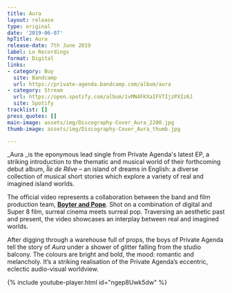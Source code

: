```yaml
---
title: Aura
layout: release
type: original
date: '2019-06-07'
hpTitle: Aura
release-date: 7th June 2019
label: Lo Recordings
format: Digital
links:
- category: Buy
  site: Bandcamp
  url: https://private-agenda.bandcamp.com/album/aura
- category: Stream
  url: https://open.spotify.com/album/1vMN4FKXaIFVTIjzPXIz6J
  site: Spotify
tracklist: []
press_quotes: []
main-image: assets/img/Discography-Cover_Aura_2200.jpg
thumb-image: assets/img/Discography-Cover_Aura_thumb.jpg

---
```

_Aura _is the eponymous lead single from Private Agenda's latest EP, a striking introduction to the thematic and musical world of their forthcoming debut album, _Île de Rêve_ – an island of dreams in English: a diverse collection of musical short stories which explore a variety of real and imagined island worlds.

The official video represents a collaboration between the band and film production team, [**Boyter and Pope**](https://vimeo.com/boyterandpopefilms). Shot on a combination of digital and Super 8 film, surreal cinema meets surreal pop. Traversing an aesthetic past and present, the video showcases an interplay between real and imagined worlds.

After digging through a warehouse full of props, the boys of Private Agenda tell the story of _Aura_ under a shower of glitter falling from the studio balcony. The colours are bright and bold, the mood: romantic and melancholy. It’s a striking realisation of the Private Agenda’s eccentric, eclectic audio-visual worldview.

{% include youtube-player.html id="ngep8Uwk5dw" %}